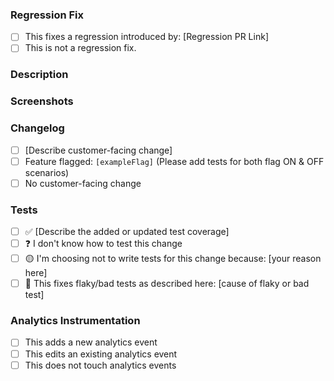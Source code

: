 <!-- Please start your PR title with one of [regression-fix] / [fix] / [migration] / [feat] / [refactor] / [build] / [docs] / [chore] -->

### Regression Fix <!-- required -->

<!--
If this is a regression fix, please:
1. Add a test that would have caught the regression (if applicable)
2. Check the following box, and add a link to the PR that introduced the regression

This allows us to make sure that the regression fix will get cherry-picked into the stable release.
-->

-   [ ] This fixes a regression introduced by: [Regression PR Link]
-   [ ] This is not a regression fix.

### Description <!-- required -->

### Screenshots <!-- required for visual changes -->

### Changelog <!-- required -->

<!--Choose one by changing [ ] to [x] -->

-   [ ] [Describe customer-facing change] <!-- start with Added, Fixed, Improved, etc. -->
-   [ ] Feature flagged: `[exampleFlag]` (Please add tests for both flag ON & OFF scenarios) <!-- write a changelog update in the tear down PR for small features; work with your PM on large features -->
-   [ ] No customer-facing change

<!--
Questions: Ping in #changelog
-->

### Tests <!-- required -->

<!--Choose by changing [ ] to [x] -->

-   [ ] ✅ [Describe the added or updated test coverage] <!-- e.g. Storybook, unit, integration, Cypress, screenshot. -->
-   [ ] ❓ I don't know how to test this change <!-- Ping #eng-help for any help on writing tests! -->
-   [ ] 🟡 I'm choosing not to write tests for this change because: [your reason here] <!-- This should be the exception (e.g. copy changes) -->
-   [ ] 🔧 This fixes flaky/bad tests as described here: [cause of flaky or bad test] <!-- If the PR fixes tests, you can also put in a linear ticket with the cause -->

### Analytics Instrumentation

<!--
If this PR contains any new analytics events or updates to existing events, please:
2.  Request a review from the data team (use the Reviewers option on PR and select data team).
-->

<!--Choose one by changing [ ] to [x] -->

-   [ ] This adds a new analytics event
-   [ ] This edits an existing analytics event
-   [ ] This does not touch analytics events
